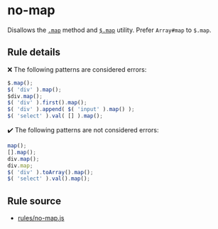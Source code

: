 # no-map

Disallows the [`.map`](https://api.jquery.com/map/) method and [`$.map`](https://api.jquery.com/jQuery.map/) utility. Prefer `Array#map` to `$.map`.

## Rule details

❌ The following patterns are considered errors:
```js
$.map();
$( 'div' ).map();
$div.map();
$( 'div' ).first().map();
$( 'div' ).append( $( 'input' ).map() );
$( 'select' ).val( [] ).map();
```

✔️ The following patterns are not considered errors:
```js
map();
[].map();
div.map();
div.map;
$( 'div' ).toArray().map();
$( 'select' ).val().map();
```
## Rule source

* [rules/no-map.js](../rules/no-map.js)
